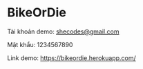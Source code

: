 # BikeOrDie

Tài khoản demo: shecodes@gmail.com

Mật khẩu: 1234567890

Link demo: https://bikeordie.herokuapp.com/

